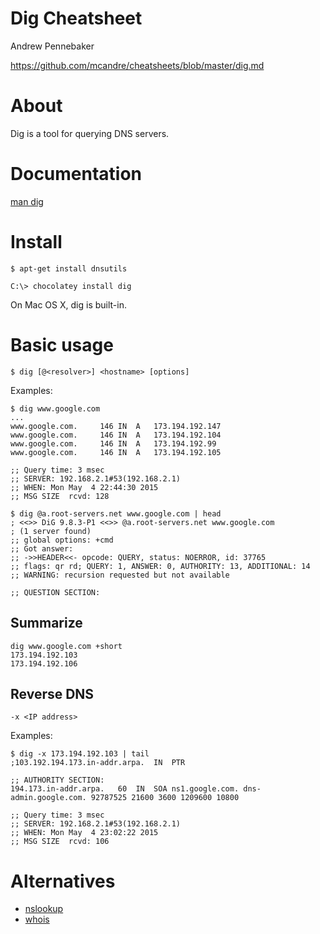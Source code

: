 # Dig Cheatsheet

Andrew Pennebaker

https://github.com/mcandre/cheatsheets/blob/master/dig.md

# About

Dig is a tool for querying DNS servers.

# Documentation

[man dig](http://man.cx/dig)

# Install

```
$ apt-get install dnsutils

C:\> chocolatey install dig
```

On Mac OS X, dig is built-in.

# Basic usage

```
$ dig [@<resolver>] <hostname> [options]
```

Examples:

```
$ dig www.google.com
...
www.google.com.		146	IN	A	173.194.192.147
www.google.com.		146	IN	A	173.194.192.104
www.google.com.		146	IN	A	173.194.192.99
www.google.com.		146	IN	A	173.194.192.105

;; Query time: 3 msec
;; SERVER: 192.168.2.1#53(192.168.2.1)
;; WHEN: Mon May  4 22:44:30 2015
;; MSG SIZE  rcvd: 128

$ dig @a.root-servers.net www.google.com | head
; <<>> DiG 9.8.3-P1 <<>> @a.root-servers.net www.google.com
; (1 server found)
;; global options: +cmd
;; Got answer:
;; ->>HEADER<<- opcode: QUERY, status: NOERROR, id: 37765
;; flags: qr rd; QUERY: 1, ANSWER: 0, AUTHORITY: 13, ADDITIONAL: 14
;; WARNING: recursion requested but not available

;; QUESTION SECTION:
```

## Summarize

```
dig www.google.com +short
173.194.192.103
173.194.192.106
```

## Reverse DNS

```
-x <IP address>
```

Examples:

```
$ dig -x 173.194.192.103 | tail
;103.192.194.173.in-addr.arpa.	IN	PTR

;; AUTHORITY SECTION:
194.173.in-addr.arpa.	60	IN	SOA	ns1.google.com. dns-admin.google.com. 92787525 21600 3600 1209600 10800

;; Query time: 3 msec
;; SERVER: 192.168.2.1#53(192.168.2.1)
;; WHEN: Mon May  4 23:02:22 2015
;; MSG SIZE  rcvd: 106
```

# Alternatives

* [nslookup](http://man.cx/nslookup)
* [whois](http://man.cx/whois)
